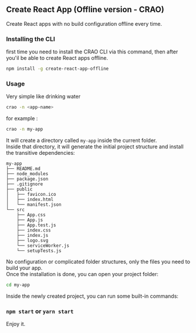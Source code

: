 ## Create React App (Offline version - CRAO)
Create React apps with no build configuration offline every time.

### Installing the CLI 
first time you need to install the CRAO CLI via this command, then after you'il be able to create React apps offline.
```sh
npm install -g create-react-app-offline
```

### Usage
Very simple like drinking water
```sh
crao -n <app-name>
```
for example :
```sh
crao -n my-app
```

It will create a directory called `my-app` inside the current folder.<br>
Inside that directory, it will generate the initial project structure and install the transitive dependencies:

```
my-app
├── README.md
├── node_modules
├── package.json
├── .gitignore
├── public
│   ├── favicon.ico
│   ├── index.html
│   └── manifest.json
└── src
    ├── App.css
    ├── App.js
    ├── App.test.js
    ├── index.css
    ├── index.js
    ├── logo.svg
    └── serviceWorker.js
    └── setupTests.js
```

No configuration or complicated folder structures, only the files you need to build your app.<br>
Once the installation is done, you can open your project folder:

```sh
cd my-app
```

Inside the newly created project, you can run some built-in commands:

### `npm start` or `yarn start`

Enjoy it.